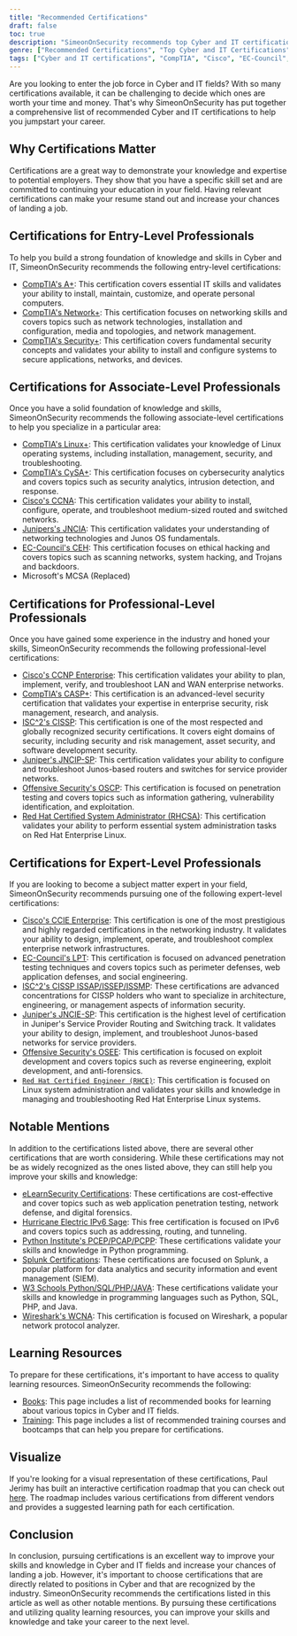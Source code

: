 ```yaml
---
title: "Recommended Certifications"
draft: false
toc: true
description: "SimeonOnSecurity recommends top Cyber and IT certifications for those looking to enter the job force. The list includes certifications from CompTIA, Cisco, EC-Council, ISC2, Juniper, Microsoft, and Offensive Security, with different levels of expertise - Entry, Associate, Professional, and Expert. All certifications listed are directly related to positions in Cyber and will greatly benefit the candidate. Check out the interactive certification roadmap for a visual representation. Learning resources such as books and training are also available."
genre: ["Recommended Certifications", "Top Cyber and IT Certifications", "Best Certifications for Job Seekers", "SimeonOnSecurity Certification Recommendations", "CompTIA Certifications", "Cisco Certifications", "EC-Council Certifications", "ISC2 Certifications", "Juniper Certifications", "Microsoft Certifications"]
tags: ["Cyber and IT certifications", "CompTIA", "Cisco", "EC-Council", "ISC2", "Juniper", "Microsoft", "Offensive Security", "entry-level professionals", "Cyber skill set", "Security", "Linux", "CySA", "CCNA", "JNCIA", "CEH", "MCSA", "CCNP Enterprise", "CASP", "CISSP", "JNCIP-SP", "OSCP", "RHCSA", "recommendations", "books", "training", "interactive certification roadmap", "networking", "ethical hacking", "penetration testing", "system administration", "IPv6"]
---
```

Are you looking to enter the job force in Cyber and IT fields? With so many certifications available, it can be challenging to decide which ones are worth your time and money. That's why SimeonOnSecurity has put together a comprehensive list of recommended Cyber and IT certifications to help you jumpstart your career.

## Why Certifications Matter

Certifications are a great way to demonstrate your knowledge and expertise to potential employers. They show that you have a specific skill set and are committed to continuing your education in your field. Having relevant certifications can make your resume stand out and increase your chances of landing a job.

## Certifications for Entry-Level Professionals

To help you build a strong foundation of knowledge and skills in Cyber and IT, SimeonOnSecurity recommends the following entry-level certifications:

- [CompTIA's A+](https://www.comptia.org/certifications/a): This certification covers essential IT skills and validates your ability to install, maintain, customize, and operate personal computers.
- [CompTIA's Network+](https://www.comptia.org/certifications/network): This certification focuses on networking skills and covers topics such as network technologies, installation and configuration, media and topologies, and network management.
- [CompTIA's Security+](https://www.comptia.org/certifications/security): This certification covers fundamental security concepts and validates your ability to install and configure systems to secure applications, networks, and devices.

## Certifications for Associate-Level Professionals

Once you have a solid foundation of knowledge and skills, SimeonOnSecurity recommends the following associate-level certifications to help you specialize in a particular area:

- [CompTIA's Linux+](https://www.comptia.org/certifications/linux): This certification validates your knowledge of Linux operating systems, including installation, management, security, and troubleshooting.
- [CompTIA's CySA+](https://www.comptia.org/certifications/cybersecurity-analyst): This certification focuses on cybersecurity analytics and covers topics such as security analytics, intrusion detection, and response.
- [Cisco's CCNA](https://www.cisco.com/c/en/us/training-events/training-certifications/certifications/associate/ccna.html): This certification validates your ability to install, configure, operate, and troubleshoot medium-sized routed and switched networks.
- [Junipers's JNCIA](https://www.juniper.net/us/en/training/certification/certification-tracks/sp-routing-switching-track?tab=jnciajunos): This certification validates your understanding of networking technologies and Junos OS fundamentals.
- [EC-Council's CEH](https://www.eccouncil.org/programs/certified-ethical-hacker-ceh/): This certification focuses on ethical hacking and covers topics such as scanning networks, system hacking, and Trojans and backdoors.
- Microsoft's MCSA (Replaced)

## Certifications for Professional-Level Professionals

Once you have gained some experience in the industry and honed your skills, SimeonOnSecurity recommends the following professional-level certifications:

- [Cisco's CCNP Enterprise](https://www.cisco.com/c/en/us/training-events/training-certifications/certifications/professional/ccnp-enterprise.html): This certification validates your ability to plan, implement, verify, and troubleshoot LAN and WAN enterprise networks.
- [CompTIA's CASP+](https://www.comptia.org/certifications/comptia-advanced-security-practitioner): This certification is an advanced-level security certification that validates your expertise in enterprise security, risk management, research, and analysis.
- [ISC^2's CISSP](https://www.isc2.org/Certifications/CISSP#): This certification is one of the most respected and globally recognized security certifications. It covers eight domains of security, including security and risk management, asset security, and software development security.
- [Juniper's JNCIP-SP](https://www.juniper.net/us/en/training/certification/certification-tracks/sp-routing-switching-track?tab=jncip-sp): This certification validates your ability to configure and troubleshoot Junos-based routers and switches for service provider networks.
- [Offensive Security's OSCP](https://www.offensive-security.com/pwk-oscp/): This certification is focused on penetration testing and covers topics such as information gathering, vulnerability identification, and exploitation.
- [Red Hat Certified System Administrator (RHCSA)](https://www.redhat.com/en/services/certification/rhcsa): This certification validates your ability to perform essential system administration tasks on Red Hat Enterprise Linux.

## Certifications for Expert-Level Professionals

If you are looking to become a subject matter expert in your field, SimeonOnSecurity recommends pursuing one of the following expert-level certifications:

- [Cisco's CCIE Enterprise](https://www.cisco.com/c/en/us/training-events/training-certifications/certifications/expert/ccie-enterprise-infrastructure.html): This certification is one of the most prestigious and highly regarded certifications in the networking industry. It validates your ability to design, implement, operate, and troubleshoot complex enterprise network infrastructures.
- [EC-Council's LPT](https://www.eccouncil.org/programs/licensed-penetration-tester-lpt-master/): This certification is focused on advanced penetration testing techniques and covers topics such as perimeter defenses, web application defenses, and social engineering.
- [ISC^2's CISSP ISSAP/ISSEP/ISSMP](https://www.isc2.org/Certifications/CISSP-Concentrations): These certifications are advanced concentrations for CISSP holders who want to specialize in architecture, engineering, or management aspects of information security.
- [Juniper's JNCIE-SP](https://www.juniper.net/us/en/training/certification/certification-tracks/sp-routing-switching-track?tab=jnciesp): This certification is the highest level of certification in Juniper's Service Provider Routing and Switching track. It validates your ability to design, implement, and troubleshoot Junos-based networks for service providers.
- [Offensive Security's OSEE](https://www.offensive-security.com/awe-osee/): This certification is focused on exploit development and covers topics such as reverse engineering, exploit development, and anti-forensics.
- [`Red Hat Certified Engineer (RHCE)`](https://www.redhat.com/en/services/certification/rhce): This certification is focused on Linux system administration and validates your skills and knowledge in managing and troubleshooting Red Hat Enterprise Linux systems.

## Notable Mentions

In addition to the certifications listed above, there are several other certifications that are worth considering. While these certifications may not be as widely recognized as the ones listed above, they can still help you improve your skills and knowledge:

- [eLearnSecurity Certifications](https://elearnsecurity.com/): These certifications are cost-effective and cover topics such as web application penetration testing, network defense, and digital forensics.
- [Hurricane Electric IPv6 Sage](https://ipv6.he.net/certification/): This free certification is focused on IPv6 and covers topics such as addressing, routing, and tunneling.
- [Python Institute's PCEP/PCAP/PCPP](https://pythoninstitute.org/certification/): These certifications validate your skills and knowledge in Python programming.
- [Splunk Certifications](https://www.splunk.com/en_us/training.html): These certifications are focused on Splunk, a popular platform for data analytics and security information and event management (SIEM).
- [W3 Schools Python/SQL/PHP/JAVA](https://www.w3schools.com/CERT/default.asp): These certifications validate your skills and knowledge in programming languages such as Python, SQL, PHP, and Java.
- [Wireshark's WCNA](https://www.wcnacertification.com/): This certification is focused on Wireshark, a popular network protocol analyzer.

## Learning Resources

To prepare for these certifications, it's important to have access to quality learning resources. SimeonOnSecurity recommends the following:

- [Books](https://simeononsecurity.ch/recommendations/books/): This page includes a list of recommended books for learning about various topics in Cyber and IT fields.
- [Training](https://simeononsecurity.ch/recommendations/learning_resources/): This page includes a list of recommended training courses and bootcamps that can help you prepare for certifications.

## Visualize

If you're looking for a visual representation of these certifications, Paul Jerimy has built an interactive certification roadmap that you can check out [here](https://pauljerimy.com/security-certification-roadmap/). The roadmap includes various certifications from different vendors and provides a suggested learning path for each certification.

## Conclusion

In conclusion, pursuing certifications is an excellent way to improve your skills and knowledge in Cyber and IT fields and increase your chances of landing a job. However, it's important to choose certifications that are directly related to positions in Cyber and that are recognized by the industry. SimeonOnSecurity recommends the certifications listed in this article as well as other notable mentions. By pursuing these certifications and utilizing quality learning resources, you can improve your skills and knowledge and take your career to the next level.
